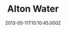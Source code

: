 ---
date: 2013-05-11T10:10:45.000Z
title: Alton Water
latitude: 51.97557214278231
longitude: 1.1387785280682
url: http://www.anglianwater.co.uk/altonwater
category: checkin
---